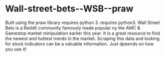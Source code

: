 # Wall-street-bets--WSB--praw
Built using the praw library requires python 3.
requires python3. 
Wall Street Bets is a Reddit community famously made popular ny the AMC & Gamestop market minipulation earlier this year. It is a great resource to find the newest and hottest
trends in the market. Scraping this data and looking for stock indicators can be a valuable information. Just dpeends on how you use it!

